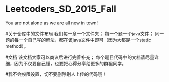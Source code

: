 # Leetcoders_SD_2015_Fall
You are not alone as we are all new in town!

#关于仓库中的文件布局
我们每一章一个文件夹；
每一个题一个java文件；
同一题的每一个自己写的解法，都在该java文件中即可（因为大都是一个static method）。

#文档
该文档大家可以商议后进行完善补充；
每个题目代码中的文档请尽量详细，因为不仅要自己懂，也要把心得分享给更多的群里同学。

#我不会权限设置，切不要删除别人上传的代码哦！
